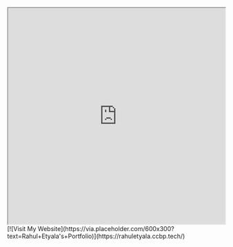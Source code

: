 <iframe src="https://rahuletyala.ccbp.tech/" width="100%" height="500px"></iframe>
[![Visit My Website](https://via.placeholder.com/600x300?text=Rahul+Etyala's+Portfolio)](https://rahuletyala.ccbp.tech/)
